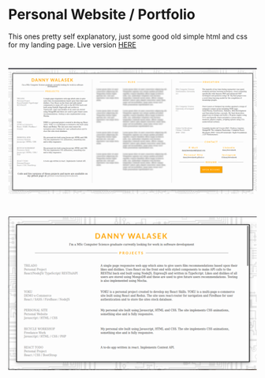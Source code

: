 # Personal Website / Portfolio

<p> This ones pretty self explanatory, just some good old simple html and css for my landing page. Live version <a href="https://dannyleewalasek.github.io/">HERE</a></p>

# ![Personal page/portfolio](img/readme/full.png)

# ![responsive](img/readme/small.png)

